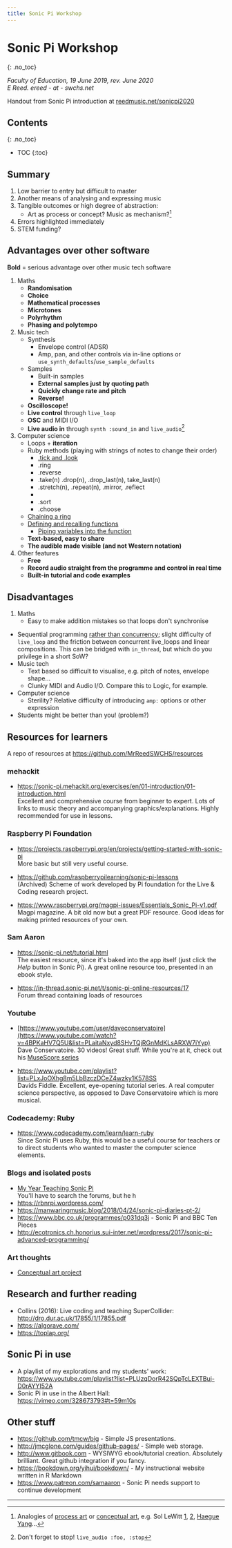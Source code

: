 ```yaml
---
title: Sonic Pi Workshop
---
```



# Sonic Pi Workshop
{: .no_toc}

*Faculty of Education, 19 June 2019, rev. June 2020*
<br>*E Reed. ereed - at - swchs.net*

Handout from Sonic Pi introduction at [reedmusic.net/sonicpi2020](http://reedmusic.net/sonicpi2020)

<!-- See [reedmusic.net](http://reedmusic.net/) for clickable links etc. -->

## Contents
{: .no_toc}

- TOC
{:toc}


## Summary

1. Low barrier to entry but difficult to master
2. Another means of analysing and expressing music
2. Tangible outcomes or high degree of abstraction:
	* Art as process or concept? Music as mechanism?[^2]
3. Errors highlighted immediately
4. STEM funding?

## Advantages over other software

**Bold** = serious advantage over other music tech software

1. Maths
	* **Randomisation**
	* **Choice**
	* **Mathematical processes**
	* **Microtones**
	* **Polyrhythm**
	* **Phasing and polytempo**
2. Music tech
	* Synthesis
		* Envelope control (ADSR)
		* Amp, pan, and other controls via in-line options or `use_synth_defaults`/`use_sample_defaults`
	* Samples
		* Built-in samples
		* **External samples just by quoting path**
		* **Quickly change rate and pitch**
		* **Reverse!**
	* **Oscilloscope!**
	* **Live control** through `live_loop`
	* **OSC** and MIDI I/O
	* **Live audio in** through `synth :sound_in` and `live_audio`[^1]
3. Computer science
	* Loops + **iteration**
	* Ruby methods (playing with strings of notes to change their order)
		* [.tick and .look](https://www.youtube.com/watch?v=dJ6RIX3-S7g)
		* .ring
		* .reverse
		* .take(n) .drop(n), .drop\_last(n), take\_last(n)
		* .stretch(n), .repeat(n), .mirror, .reflect
		* 
		* .sort
		* .choose
	* [Chaining a ring](https://www.youtube.com/watch?v=dJ6RIX3-S7g)
	* [Defining and recalling functions](https://projects.raspberrypi.org/en/projects/generic-sonicpi-function)
		* [Piping variables into the function](https://youtu.be/rEd58lE2H-Q)
	* **Text-based, easy to share**
	* **The audible made visible (and not Western notation)**
4. Other features
	* **Free**
	* **Record audio straight from the programme and control in real time**
	* **Built-in tutorial and code examples**

## Disadvantages

1. Maths
	* Easy to make addition mistakes so that loops don't synchronise
* Sequential programming [rather than concurrency](https://www.youtube.com/watch?v=7sEMKXrRaAs#t=7m05s); slight difficulty of `live_loop` and the friction between concurrent live_loops and linear compositions. This can be bridged with `in_thread`, but which do you privilege in a short SoW?
* Music tech
	* Text based so difficult to visualise, e.g. pitch of notes, envelope shape...
	* Clunky MIDI and Audio I/O. Compare this to Logic, for example.
* Computer science
	* Sterility? Relative difficulty of introducing `amp:` options or other expression
* Students might be better than you! (problem?)

## Resources for learners

A repo of resources at <https://github.com/MrReedSWCHS/resources>

### mehackit
* <https://sonic-pi.mehackit.org/exercises/en/01-introduction/01-introduction.html>
<br>Excellent and comprehensive course from beginner to expert. Lots of links to music theory and accompanying graphics/explanations. Highly recommended for use in lessons.

### Raspberry Pi Foundation

* <https://projects.raspberrypi.org/en/projects/getting-started-with-sonic-pi>
<br>More basic but still very useful course.

* <https://github.com/raspberrypilearning/sonic-pi-lessons>
<br>(Archived) Scheme of work developed by Pi foundation for the Live & Coding research project.

* <https://www.raspberrypi.org/magpi-issues/Essentials_Sonic_Pi-v1.pdf>
<br>Magpi magazine. A bit old now but a great PDF resource. Good ideas for making printed resources of your own.

### Sam Aaron

* <https://sonic-pi.net/tutorial.html>
<br>The easiest resource, since it's baked into the app itself (just click the *Help* button in Sonic Pi). A great online resource too, presented in an ebook style.

* <https://in-thread.sonic-pi.net/t/sonic-pi-online-resources/17>
<br>Forum thread containing loads of resources

### Youtube

* [https://www.youtube.com/user/daveconservatoire](https://www.youtube.com/watch?v=4BPKaHV7Q5U&list=PLaitaNxyd8SHvTQjRGnMdKLsARXW7iYyp)
<br>Dave Conservatoire. 30 videos! Great stuff. While you're at it, check out his [MuseScore series](https://www.youtube.com/watch?v=vVXjsQR8zqo&list=PLaitaNxyd8SE_D6PtNvA5vXn8VpXsbA7Z)

* <https://www.youtube.com/playlist?list=PLxJoOXhg8m5LbBzczDCeZ4wzky1K578SS>
<br>Davids Fiddle. Excellent, eye-opening tutorial series. A real computer science perspective, as opposed to Dave Conservatoire which is more musical.

### Codecademy: Ruby

* <https://www.codecademy.com/learn/learn-ruby>
<br>Since Sonic Pi uses Ruby, this would be a useful course for teachers or to direct students who wanted to master the computer science elements.

### Blogs and isolated posts

* [My Year Teaching Sonic Pi](https://in-thread.sonic-pi.net/t/my-year-teaching-sonic-pi-an-intro/208)
<br>You'll have to search the forums, but he h
* <https://rbnrpi.wordpress.com/>
* <https://manwaringmusic.blog/2018/04/24/sonic-pi-diaries-pt-2/>
* <https://www.bbc.co.uk/programmes/p031dq3j> - Sonic Pi and BBC Ten Pieces
* <http://ecotronics.ch.honorius.sui-inter.net/wordpress/2017/sonic-pi-advanced-programming/>

### Art thoughts
* [Conceptual art project](https://www.nga.gov/education/teachers/lessons-activities/new-angles/sol-lewitt.html#:~:text=He's%20still%20an%20artist.%22%20Instead,and%20they%20construct%20the%20work.)

## Research and further reading

* Collins (2016): Live coding and teaching SuperCollider: <http://dro.dur.ac.uk/17855/1/17855.pdf>
* <https://algorave.com/>
* <https://toplap.org/>


## Sonic Pi in use

* A playlist of my explorations and my students' work: <https://www.youtube.com/playlist?list=PLUzqDorR42SQpTcLEXTBuj-D0rAYYI52A>
* Sonic Pi in use in the Albert Hall: <https://vimeo.com/328673793#t=59m10s>

## Other stuff

* <https://github.com/tmcw/big> - Simple JS presentations.
* <http://jmcglone.com/guides/github-pages/> - Simple web storage.
* <http://www.gitbook.com> - WYSIWYG ebook/tutorial creation. Absolutely brilliant. Great github integration if you fancy.
* <https://bookdown.org/yihui/bookdown/> - My instructional website written in R Markdown
* <https://www.patreon.com/samaaron> - Sonic Pi needs support to continue development


---



[^1]: Don't forget to stop! `live_audio :foo, :stop`
[^2]: Analogies of [process art](https://www.tate.org.uk/art/art-terms/p/process-art) or [conceptual art](https://www.tate.org.uk/art/art-terms/p/process-art), e.g. Sol LeWitt [1](https://www.tate.org.uk/art/artworks/lewitt-a-square-divided-horizontally-and-vertically-into-four-equal-parts-each-with-a-p77013), [2](https://www.youtube.com/watch?v=Gc-c-pYGCrw), [Haegue Yang](https://www.tate.org.uk/visit/tate-modern/display/materials-and-objects/haegue-yang)...
